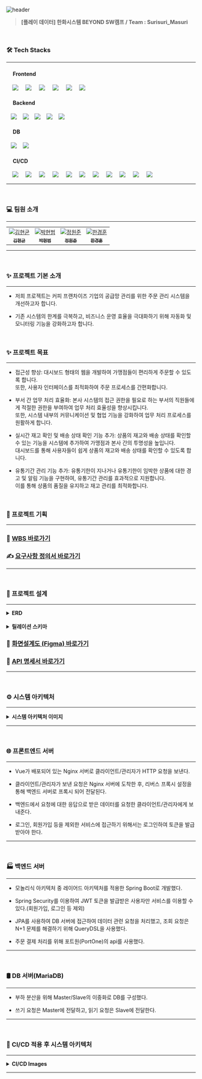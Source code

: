 <br>

![header](https://capsule-render.vercel.app/api?type=venom&height=300&color=FFDC00&text=GIGA%20COFFEE&textBg=false&animation=fadeIn&fontColor=452613&fontSize=80&reversal=false&desc=기억%20속,%20가장%20맛있었던%20한%20모금&descAlignY=80)

> **[플레이 데이터] 한화시스템 BEYOND SW캠프 / Team : Surisuri_Masuri**

<br>

### 🛠 Tech Stacks

---

#### &nbsp;　Frontend

&nbsp;&nbsp;&nbsp;&nbsp;<img src="https://img.shields.io/badge/HTML5-E34F26?style=flat&logo=HTML5&logoColor=white">
&nbsp;&nbsp;&nbsp;&nbsp;<img src="https://img.shields.io/badge/CSS3-1572B6?style=flat&logo=CSS3&logoColor=white&color=darkblue">
&nbsp;&nbsp;&nbsp;&nbsp;<img src="https://img.shields.io/badge/JavaScript-F7DF1E?style=flat&logo=JavaScript&logoColor=black">
&nbsp;&nbsp;&nbsp;&nbsp;<img src="https://img.shields.io/badge/Vue.js-4FC08D?style=flat&logo=Vue.js&logoColor=black&color=lightgreen">
&nbsp;&nbsp;&nbsp;&nbsp;<img src="https://img.shields.io/badge/nginx-%23009639.svg?style=flat&logo=nginx&logoColor=white"></a>
&nbsp;&nbsp;&nbsp;&nbsp;<img src="https://img.shields.io/badge/Pinia-0285C9?style=flat&color=dark"></a>

#### &nbsp;　Backend

&nbsp;&nbsp;&nbsp;<img src="https://img.shields.io/badge/Spring%20Boot-6DB33F?style=flat&logo=Spring%20Boot&logoColor=white&color=green"/>
&nbsp;&nbsp;&nbsp;<img src="https://img.shields.io/badge/Spring%20Security-6DB33F?style=flat&logo=Spring%20Security&logoColor=white&color=darkgreen"/>
&nbsp;&nbsp;&nbsp;<img src="https://img.shields.io/badge/Amazon%20AWS-232F3E?style=flat&logo=Amazon%20AWS&logoColor=black&color=orange"/>
&nbsp;&nbsp;&nbsp;<img src="https://img.shields.io/badge/Amazon%20EC2-232F3E?style=flat&logo=Amazon%20EC2&logoColor=black&color=orange"/>
&nbsp;&nbsp;&nbsp;<img src="https://img.shields.io/badge/Amazon%20RDS-232F3E?style=flat&logo=Amazon%20RDS&logoColor=black&color=orange"/>


#### &nbsp;　DB

&nbsp;&nbsp;&nbsp;<img src="https://img.shields.io/badge/MariaDB-003545?style=flat&logo=MariaDB&logoColor=white"/>
&nbsp;&nbsp;&nbsp;<img src="https://img.shields.io/badge/Redis-DC382D?style=flat&logo=Redis&logoColor=white"/>


#### &nbsp;　CI/CD

&nbsp;&nbsp;&nbsp;&nbsp;<img src="https://img.shields.io/badge/GitHub-181717?style=flat&logo=GitHub&logoColor=white&color=black"></a>
&nbsp;&nbsp;&nbsp;&nbsp;<img src="https://img.shields.io/badge/Git-F05032?style=flat&logo=Git&logoColor=white&color=ffa500"></a>
&nbsp;&nbsp;&nbsp;&nbsp;<img src="https://img.shields.io/badge/Jenkins-D24939?style=flat&logo=Jenkins&logoColor=white"/>
&nbsp;&nbsp;&nbsp;&nbsp;<img src="https://img.shields.io/badge/Docker-2496ED?style=flat&logo=Docker&logoColor=black&color=blue"/></a>
&nbsp;&nbsp;&nbsp;&nbsp;<img src="https://img.shields.io/badge/Kubernetes-326CE5?style=flat&logo=Kubernetes&logoColor=blue&color=skyblue"/></a>
&nbsp;&nbsp;&nbsp;&nbsp;<img src="https://img.shields.io/badge/Selenium-43B02A?style=flat&logo=Selenium&logoColor=white"/></a>
&nbsp;&nbsp;&nbsp;&nbsp;<img src="https://img.shields.io/badge/Jest-C21325?style=flat&logo=Jest&logoColor=black&color=orange"/></a>
&nbsp;&nbsp;&nbsp;&nbsp;<img src="https://img.shields.io/badge/JUnit5-25A162?style=flat&logo=JUnit5&logoColor=green&color=red"/></a>
&nbsp;&nbsp;&nbsp;&nbsp;<img src="https://img.shields.io/badge/Slack-4A154B?style=flat&logo=Slack&logoColor=yellow&color=purple"/></a>
&nbsp;&nbsp;&nbsp;&nbsp;<img src="https://img.shields.io/badge/Prometheus-E6522C?style=flat&logo=Prometheus&logoColor=white"/>
&nbsp;&nbsp;&nbsp;&nbsp;<img src="https://img.shields.io/badge/Grafana-F46800?style=flat&logo=Grafana&logoColor=white"/>

---

<br>

### 💻 팀원 소개
---

<div align="center">
<table>
<tr>
<td align="center"><a href="https://github.com/your-github-hyeongyun"><img src="https://via.placeholder.com/150" width="100" height="100" alt="김현균"/><br /><sub><b>김현균</b></sub></a></td>
<td align="center"><a href="https://github.com/your-github-hyeonbeom"><img src="https://via.placeholder.com/150" width="100" height="100" alt="박현범"/><br /><sub><b>박현범</b></sub></a></td>
<td align="center"><a href="https://github.com/your-github-wonjun"><img src="https://via.placeholder.com/150" width="100" height="100" alt="정원준"/><br /><sub><b>정원준</b></sub></a></td>
<td align="center"><a href="https://github.com/your-github-kyunghoon"><img src="https://via.placeholder.com/150" width="100" height="100" alt="한경훈"/><br /><sub><b>한경훈</b></sub></a></td>
</tr>
</table>
</div>

---

<br>

### ✨ 프로젝트 기본 소개

---

- 저희 프로젝트는 커피 프랜차이즈 기업의 공급망 관리를 위한 주문 관리 시스템을 개선하고자 합니다.


- 기존 시스템의 한계를 극복하고, 비즈니스 운영 효율을 극대화하기 위해 자동화 및 모니터링 기능을 강화하고자 합니다.

<br>

### ✨ 프로젝트 목표

---

- 접근성 향상: 대시보드 형태의 웹을 개발하여 가맹점들이 편리하게 주문할 수 있도록 합니다. <br> 또한, 사용자 인터페이스를 최적화하여 주문 프로세스를 간편화합니다.


- 부서 간 업무 처리 효율화: 본사 시스템의 접근 권한을 필요로 하는 부서의 직원들에게 적절한 권한을 부여하여 업무 처리 효율성을 향상시킵니다. <br> 또한, 시스템 내부의 커뮤니케이션 및 협업 기능을 강화하여 업무 처리 프로세스를 원활하게 합니다.


- 실시간 재고 확인 및 배송 상태 확인 기능 추가: 상품의 재고와 배송 상태를 확인할 수 있는 기능을 시스템에 추가하여 가맹점과 본사 간의 투명성을 높입니다. <br> 대시보드를 통해 사용자들이 쉽게 상품의 재고와 배송 상태를 확인할 수 있도록 합니다.


- 유통기간 관리 기능 추가: 유통기한이 지나거나 유통기한이 임박한 상품에 대한 경고 및 알림 기능을 구현하여, 유통기간 관리를 효과적으로 지원합니다. <br> 이를 통해 상품의 품질을 유지하고 재고 관리를 최적화합니다.

<br>

### 📌  프로젝트 기획

---

### 🔗 [WBS 바로가기](https://docs.google.com/spreadsheets/d/1VS6h_UvXCQAMcixQ1COoRRyjtkPPxUBTzK4tpFutFXQ/edit#gid=420001454)

### ✍ [요구사항 정의서 바로가기](https://docs.google.com/spreadsheets/d/1mO0hrGlxiyJS6M7duXKe6gTWfpthLB1u7dr9gcEcNyw/edit#gid=1526384192)

---
<br>

### 📜 프로젝트 설계

---

<details>
<summary style="font-size: 14px; font-weight: bold;">ERD</summary>
<br>
<img src="./img/final_erd.png">
<br>
</details>

<br>

<details>
<summary style="font-size: 14px; font-weight: bold;">릴레이션 스키마</summary>
<br>
<img src="./img/final_relation.png">
<br>
</details>


### 🔗 [화면설계도 (Figma) 바로가기](https://www.figma.com/file/gibflCmudNsrlpFDWKvJxJ/Giga-Coffee?type=design&node-id=0-1&mode=design&t=EAiTX7alUngoUoYI-0)

### 🔗 [API 명세서 바로가기](https://www.notion.so/API-3680b3a4d3b641108f2686515dfc2222)

---

<br>

### ⚙️ 시스템 아키텍처

---
<details>
<summary style="font-size: 14px; font-weight: bold;">시스템 아키텍처 이미지</summary>
<br>
<img src="./img/systemArchitecture.png">
<br>
</details>

---
<br>

### 🌐 프론트엔드 서버

---

- Vue가 배포되어 있는 Nginx 서버로 클라이언트/관리자가 HTTP 요청을 보낸다.


- 클라이언트/관리자가 보낸 요청은 Nginx 서버에 도착한 후, 리버스 프록시 설정을 통해 백엔드 서버로 프록시 되어 전달된다.


- 백엔드에서 요청에 대한 응답으로 받은 데이터를 요청한 클라이언트/관리자에게 보내준다.


- 로그인, 회원가입 등을 제외한 서비스에 접근하기 위해서는 로그인하여 토큰을 발급 받아야 한다.

---
<br>

### 🏭 백엔드 서버

---

- 모놀리식 아키텍처 중 레이어드 아키텍처를 적용한 Spring Boot로 개발했다.


- Spring Security를 이용하여 JWT 토큰을 발급받은 사용자만 서비스를 이용할 수 있다.(회원가입, 로그인 등 제외)


- JPA를 사용하여 DB 서버에 접근하여 데이터 관련 요청을 처리했고, 조회 요청은 N+1 문제를 해결하기 위해 QueryDSL을 사용했다.


- 주문 결제 처리를 위해 포트원(PortOne)의 api를 사용했다.

---
<br>

### 🛢 DB 서버(MariaDB)

---

- 부하 분산을 위해 Master/Slave의 이중화로 DB를 구성했다.


- 쓰기 요청은 Master에 전달하고, 읽기 요청은 Slave에 전달한다.

---
<br>

### 🚀 CI/CD 적용 후 시스템 아키텍처

---

<details>
<summary style="font-size: 14px; font-weight: bold;">CI/CD Images</summary>
<br>
<img src="./img/systemArchitecture_CICD.png">
<br>
<br>
    
#### CI/CD

---

- 개발자가 소스코드를 github에 push한다.


- push 이후, github에서 jenkins로 webhook을 전달한다.


- jenkins에서 github의 소스코드를 clone하고 오류를 체크한다.


- 테스트 코드를 실행하여 성공하면 젠킨스 파이프라인의 다음 스테이지로 넘어가고, 실패하면 실행을 멈춘다.


- 테스트 코드를 성공하면 소스코드를 build 하고, dockerhub에 push한다.


- 쿠버네티스 서버의 manifest 파일의 버전을 갱신하고 적용하여 배포한다.

</details>

---
<br>


